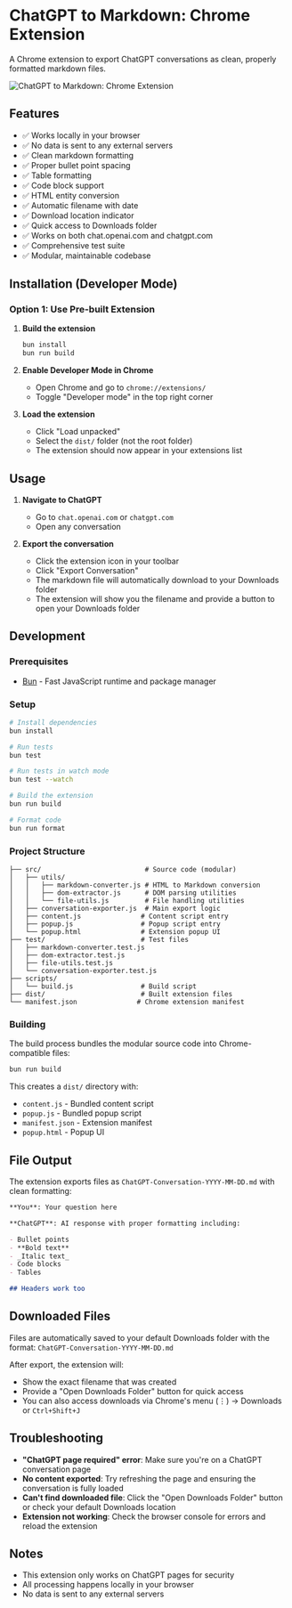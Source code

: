 # ChatGPT to Markdown: Chrome Extension

A Chrome extension to export ChatGPT conversations as clean, properly formatted markdown files.

![ChatGPT to Markdown: Chrome Extension](https://github.com/user-attachments/assets/ac025535-44a6-4cef-89ad-27d9c32a0f86)

## Features

- ✅ Works locally in your browser
- ✅ No data is sent to any external servers
- ✅ Clean markdown formatting
- ✅ Proper bullet point spacing
- ✅ Table formatting
- ✅ Code block support
- ✅ HTML entity conversion
- ✅ Automatic filename with date
- ✅ Download location indicator
- ✅ Quick access to Downloads folder
- ✅ Works on both chat.openai.com and chatgpt.com
- ✅ Comprehensive test suite
- ✅ Modular, maintainable codebase

## Installation (Developer Mode)

### Option 1: Use Pre-built Extension

1. **Build the extension**

   ```bash
   bun install
   bun run build
   ```

2. **Enable Developer Mode in Chrome**

   - Open Chrome and go to `chrome://extensions/`
   - Toggle "Developer mode" in the top right corner

3. **Load the extension**
   - Click "Load unpacked"
   - Select the `dist/` folder (not the root folder)
   - The extension should now appear in your extensions list

## Usage

1. **Navigate to ChatGPT**

   - Go to `chat.openai.com` or `chatgpt.com`
   - Open any conversation

2. **Export the conversation**
   - Click the extension icon in your toolbar
   - Click "Export Conversation"
   - The markdown file will automatically download to your Downloads folder
   - The extension will show you the filename and provide a button to open your Downloads folder

## Development

### Prerequisites

- [Bun](https://bun.sh/) - Fast JavaScript runtime and package manager

### Setup

```bash
# Install dependencies
bun install

# Run tests
bun test

# Run tests in watch mode
bun test --watch

# Build the extension
bun run build

# Format code
bun run format
```

### Project Structure

```
├── src/                          # Source code (modular)
│   ├── utils/
│   │   ├── markdown-converter.js # HTML to Markdown conversion
│   │   ├── dom-extractor.js      # DOM parsing utilities
│   │   └── file-utils.js         # File handling utilities
│   ├── conversation-exporter.js  # Main export logic
│   ├── content.js               # Content script entry
│   ├── popup.js                 # Popup script entry
│   └── popup.html               # Extension popup UI
├── test/                        # Test files
│   ├── markdown-converter.test.js
│   ├── dom-extractor.test.js
│   ├── file-utils.test.js
│   └── conversation-exporter.test.js
├── scripts/
│   └── build.js                 # Build script
├── dist/                        # Built extension files
└── manifest.json               # Chrome extension manifest
```

### Building

The build process bundles the modular source code into Chrome-compatible files:

```bash
bun run build
```

This creates a `dist/` directory with:

- `content.js` - Bundled content script
- `popup.js` - Bundled popup script
- `manifest.json` - Extension manifest
- `popup.html` - Popup UI

## File Output

The extension exports files as `ChatGPT-Conversation-YYYY-MM-DD.md` with clean formatting:

```markdown
**You**: Your question here

**ChatGPT**: AI response with proper formatting including:

- Bullet points
- **Bold text**
- _Italic text_
- Code blocks
- Tables

## Headers work too
```

## Downloaded Files

Files are automatically saved to your default Downloads folder with the format:
`ChatGPT-Conversation-YYYY-MM-DD.md`

After export, the extension will:

- Show the exact filename that was created
- Provide a "Open Downloads Folder" button for quick access
- You can also access downloads via Chrome's menu (⋮) → Downloads or `Ctrl+Shift+J`

## Troubleshooting

- **"ChatGPT page required" error**: Make sure you're on a ChatGPT conversation page
- **No content exported**: Try refreshing the page and ensuring the conversation is fully loaded
- **Can't find downloaded file**: Click the "Open Downloads Folder" button or check your default Downloads location
- **Extension not working**: Check the browser console for errors and reload the extension

## Notes

- This extension only works on ChatGPT pages for security
- All processing happens locally in your browser
- No data is sent to any external servers
